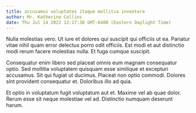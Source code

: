 ```yaml
---
title: accusamus voluptates itaque mollitia inventore
author: Mr. Katherine Collins
date: Thu Jul 14 2022 12:17:30 GMT-0400 (Eastern Daylight Time)
---
```

Nulla molestias vero. Ut iure et dolores qui suscipit qui officiis ut ea. Pariatur vitae nihil quam error delectus porro odit officiis. Est modi et aut distinctio modi rerum facere molestias nulla. Et fuga cumque suscipit.

 Consequatur enim libero sed placeat omnis eum magnam consequatur optio. Sed mollitia voluptatem quisquam esse similique et excepturi accusamus. Sit qui fugiat ut ducimus. Placeat non optio commodi. Dolores sint provident consequatur et. Doloribus illo ad quia.

 Et optio in voluptatum fugit voluptatum aut et. Maxime vel ab quae dolor. Rerum esse sit neque molestiae vel ad. Distinctio numquam deserunt harum.